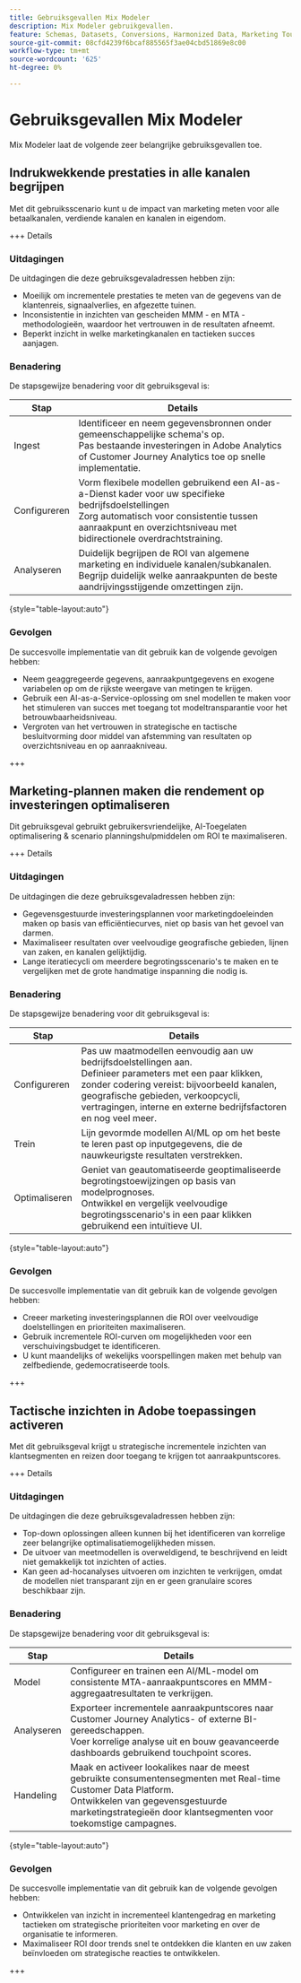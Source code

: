 ```yaml
---
title: Gebruiksgevallen Mix Modeler
description: Mix Modeler gebruikgevallen.
feature: Schemas, Datasets, Conversions, Harmonized Data, Marketing Touch Points, Models, Plans
source-git-commit: 08cfd4239f6bcaf885565f3ae04cbd51869e8c00
workflow-type: tm+mt
source-wordcount: '625'
ht-degree: 0%

---
```



# Gebruiksgevallen Mix Modeler

Mix Modeler laat de volgende zeer belangrijke gebruiksgevallen toe.

## Indrukwekkende prestaties in alle kanalen begrijpen

Met dit gebruiksscenario kunt u de impact van marketing meten voor alle betaalkanalen, verdiende kanalen en kanalen in eigendom.

+++ Details

### Uitdagingen

De uitdagingen die deze gebruiksgevaladressen hebben zijn:

* Moeilijk om incrementele prestaties te meten van de gegevens van de klantenreis, signaalverlies, en afgezette tuinen.
* Inconsistentie in inzichten van gescheiden MMM - en MTA - methodologieën, waardoor het vertrouwen in de resultaten afneemt.
* Beperkt inzicht in welke marketingkanalen en tactieken succes aanjagen.

### Benadering

De stapsgewijze benadering voor dit gebruiksgeval is:

| Stap | Details |
|---|---|
| Ingest | Identificeer en neem gegevensbronnen onder gemeenschappelijke schema&#39;s op. <br/>Pas bestaande investeringen in Adobe Analytics of Customer Journey Analytics toe op snelle implementatie. |
| Configureren | Vorm flexibele modellen gebruikend een AI-as-a-Dienst kader voor uw specifieke bedrijfsdoelstellingen<br/>Zorg automatisch voor consistentie tussen aanraakpunt en overzichtsniveau met bidirectionele overdrachtstraining. |
| Analyseren | Duidelijk begrijpen de ROI van algemene marketing en individuele kanalen/subkanalen.<br/>Begrijp duidelijk welke aanraakpunten de beste aandrijvingsstijgende omzettingen zijn. |

{style="table-layout:auto"}


### Gevolgen

De succesvolle implementatie van dit gebruik kan de volgende gevolgen hebben:

* Neem geaggregeerde gegevens, aanraakpuntgegevens en exogene variabelen op om de rijkste weergave van metingen te krijgen.
* Gebruik een AI-as-a-Service-oplossing om snel modellen te maken voor het stimuleren van succes met toegang tot modeltransparantie voor het betrouwbaarheidsniveau.
* Vergroten van het vertrouwen in strategische en tactische besluitvorming door middel van afstemming van resultaten op overzichtsniveau en op aanraakniveau.

+++


## Marketing-plannen maken die rendement op investeringen optimaliseren

Dit gebruiksgeval gebruikt gebruikersvriendelijke, AI-Toegelaten optimalisering &amp; scenario planningshulpmiddelen om ROI te maximaliseren.

+++ Details

### Uitdagingen

De uitdagingen die deze gebruiksgevaladressen hebben zijn:

* Gegevensgestuurde investeringsplannen voor marketingdoeleinden maken op basis van efficiëntiecurves, niet op basis van het gevoel van darmen.
* Maximaliseer resultaten over veelvoudige geografische gebieden, lijnen van zaken, en kanalen gelijktijdig.
* Lange iteratiecycli om meerdere begrotingsscenario&#39;s te maken en te vergelijken met de grote handmatige inspanning die nodig is.


### Benadering

De stapsgewijze benadering voor dit gebruiksgeval is:

| Stap | Details |
|---|---|
| Configureren | Pas uw maatmodellen eenvoudig aan uw bedrijfsdoelstellingen aan.<br/>Definieer parameters met een paar klikken, zonder codering vereist: bijvoorbeeld kanalen, geografische gebieden, verkoopcycli, vertragingen, interne en externe bedrijfsfactoren en nog veel meer. |
| Trein | Lijn gevormde modellen AI/ML op om het beste te leren past op inputgegevens, die de nauwkeurigste resultaten verstrekken. |
| Optimaliseren | Geniet van geautomatiseerde geoptimaliseerde begrotingstoewijzingen op basis van modelprognoses.<br/>Ontwikkel en vergelijk veelvoudige begrotingsscenario&#39;s in een paar klikken gebruikend een intuïtieve UI. |

{style="table-layout:auto"}


### Gevolgen

De succesvolle implementatie van dit gebruik kan de volgende gevolgen hebben:

* Creeer marketing investeringsplannen die ROI over veelvoudige doelstellingen en prioriteiten maximaliseren.
* Gebruik incrementele ROI-curven om mogelijkheden voor een verschuivingsbudget te identificeren.
* U kunt maandelijks of wekelijks voorspellingen maken met behulp van zelfbediende, gedemocratiseerde tools.

+++

<!-- This use case is not supported with initial release

## Make data-driven inflight optimizations

This use case helps you to improve ROI weekly by assessing actual and forecasted performance to make inflight improvements.

+++ Details

### Challenges

The challenges this use case addresses are:

* Campaign performance is often slow, or lacks granularity need to confidently optimize.
* Messy, non-standardized data across dozens of channels and sources drives slow time to insight.
* No democratized access to tools and overreliance on select experts or external vendors, increasing turnaround times.



### Approach

The step based approach for this use case:

| Step | Details |
|---|---|
| Ingest | Ingest data in common schemas for easy model refreshes and reusability across Experience Platform applications.<br/>Streamline data piping, cleaning & QA with automated harmonization tools. |
| Refresh | Build and refresh AI/ML  models using a user-friendly, self-service platform.<br/>Get new results, including historic and forecasted ROIs by channel, on a weekly or monthly basis. |
| Optimize | Make rapid inflight optimizations by shifting spend across channels based on measured performance. |

{style="table-layout:auto"}


### Impact 

Successful implementation of this use can have the following impact:

* Maximize speed, scalability, and usability across measurement & analytic use cases with standardized data schemas and common data foundation.
* Rapidly make weekly or monthly inflight optimizations and maximize ROI with data-driven spend shifts that reflect best forecasted ROIs.

+++

-->

## Tactische inzichten in Adobe toepassingen activeren

Met dit gebruiksgeval krijgt u strategische incrementele inzichten van klantsegmenten en reizen door toegang te krijgen tot aanraakpuntscores.

+++ Details

### Uitdagingen

De uitdagingen die deze gebruiksgevaladressen hebben zijn:

* Top-down oplossingen alleen kunnen bij het identificeren van korrelige zeer belangrijke optimalisatiemogelijkheden missen.
* De uitvoer van meetmodellen is overweldigend, te beschrijvend en leidt niet gemakkelijk tot inzichten of acties.
* Kan geen ad-hocanalyses uitvoeren om inzichten te verkrijgen, omdat de modellen niet transparant zijn en er geen granulaire scores beschikbaar zijn.


### Benadering

De stapsgewijze benadering voor dit gebruiksgeval is:

| Stap | Details |
|---|---|
| Model | Configureer en trainen een AI/ML-model om consistente MTA-aanraakpuntscores en MMM-aggregaatresultaten te verkrijgen. |
| Analyseren | Exporteer incrementele aanraakpuntscores naar Customer Journey Analytics- of externe BI-gereedschappen.<br/>Voer korrelige analyse uit en bouw geavanceerde dashboards gebruikend touchpoint scores. |
| Handeling | Maak en activeer lookalikes naar de meest gebruikte consumentensegmenten met Real-time Customer Data Platform.<br/>Ontwikkelen van gegevensgestuurde marketingstrategieën door klantsegmenten voor toekomstige campagnes. |

{style="table-layout:auto"}


### Gevolgen

De succesvolle implementatie van dit gebruik kan de volgende gevolgen hebben:

* Ontwikkelen van inzicht in incrementeel klantengedrag en marketing tactieken om strategische prioriteiten voor marketing en over de organisatie te informeren.
* Maximaliseer ROI door trends snel te ontdekken die klanten en uw zaken beïnvloeden om strategische reacties te ontwikkelen.


+++

